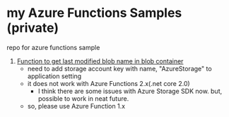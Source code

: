 # my Azure Functions Samples (private)
repo for azure functions sample 

1. [Function to get last modified blob name in blob container](https://github.com/taeyo/AzureFuncs/tree/master/ssgHdfDemo)
    - need to add storage account key with name, "AzureStorage" to application setting
    - it does not work with Azure Functions 2.x(.net core 2.0)
        - I think there are some issues with Azure Storage SDK now. but, possible to work in neat future.
    - so, please use Azure Function 1.x
  
